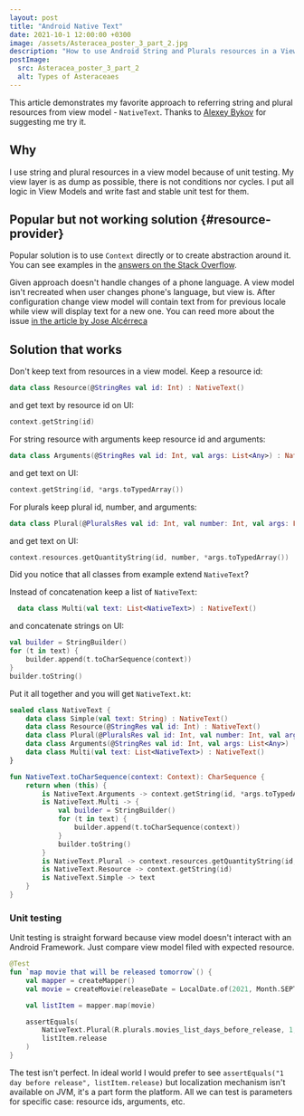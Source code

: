 ```yaml
---
layout: post
title: "Android Native Text"
date: 2021-10-1 12:00:00 +0300
image: /assets/Asteracea_poster_3_part_2.jpg
description: "How to use Android String and Plurals resources in a View Model + Unit testing them."
postImage:
  src: Asteracea_poster_3_part_2
  alt: Types of Asteraceaes
---
```


This article demonstrates my favorite approach to referring string and plural resources from view model - `NativeText`.
Thanks to [Alexey Bykov](https://twitter.com/nonewsss) for suggesting me try it.

## Why

I use string and plural resources in a view model because of unit testing.
My view layer is as dump as possible, there is not conditions nor cycles.
I put all logic in View Models and write fast and stable unit test for them. 

## Popular but not working solution {#resource-provider}

Popular solution is to use `Context` directly or to create abstraction around it.
You can see examples in the
[answers on the Stack Overflow](https://stackoverflow.com/questions/47628646/how-should-i-get-resourcesr-string-in-viewmodel-in-android-mvvm-and-databindi).

Given approach doesn't handle changes of a phone language.
A view model isn't recreated when user changes phone's language, but view is.
After configuration change view model will contain text from for previous locale while view will display text for a new one.
You can reed more about the issue [in the article by Jose Alcérreca](https://medium.com/androiddevelopers/locale-changes-and-the-androidviewmodel-antipattern-84eb677660d9)

## Solution that works

Don't keep text from resources in a view model.
Keep a resource id:
```kotlin
data class Resource(@StringRes val id: Int) : NativeText()
```
and get text by resource id on UI:
```kotlin
context.getString(id)
```


For string resource with arguments keep resource id and arguments:
```kotlin
data class Arguments(@StringRes val id: Int, val args: List<Any>) : NativeText()
```
and get text on UI:
```kotlin
context.getString(id, *args.toTypedArray())
```

For plurals keep plural id, number, and arguments:
```kotlin
data class Plural(@PluralsRes val id: Int, val number: Int, val args: List<Any>) : NativeText()
```
and get text on UI:
```kotlin
context.resources.getQuantityString(id, number, *args.toTypedArray())
```

Did you notice that all classes from example extend `NativeText`?

Instead of concatenation keep a list of `NativeText`:
```kotlin
  data class Multi(val text: List<NativeText>) : NativeText()
```
and concatenate strings on UI:
```kotlin
val builder = StringBuilder()
for (t in text) {
    builder.append(t.toCharSequence(context))
}
builder.toString()
```

Put it all together and you will get `NativeText.kt`:
```kotlin
sealed class NativeText {
    data class Simple(val text: String) : NativeText()
    data class Resource(@StringRes val id: Int) : NativeText()
    data class Plural(@PluralsRes val id: Int, val number: Int, val args: List<Any>) : NativeText()
    data class Arguments(@StringRes val id: Int, val args: List<Any>) : NativeText()
    data class Multi(val text: List<NativeText>) : NativeText()
}

fun NativeText.toCharSequence(context: Context): CharSequence {
    return when (this) {
        is NativeText.Arguments -> context.getString(id, *args.toTypedArray())
        is NativeText.Multi -> {
            val builder = StringBuilder()
            for (t in text) {
                builder.append(t.toCharSequence(context))
            }
            builder.toString()
        }
        is NativeText.Plural -> context.resources.getQuantityString(id, number, *args.toTypedArray())
        is NativeText.Resource -> context.getString(id)
        is NativeText.Simple -> text
    }
}
```

### Unit testing

Unit testing is straight forward because view model doesn't interact with an Android Framework.
Just compare view model filed with expected resource.

```kotlin
@Test
fun `map movie that will be released tomorrow`() {
    val mapper = createMapper()
    val movie = createMovie(releaseDate = LocalDate.of(2021, Month.SEPTEMBER, 30))

    val listItem = mapper.map(movie)

    assertEquals(
        NativeText.Plural(R.plurals.movies_list_days_before_release, 1, listOf(1)),
        listItem.release
    )
}
```

The test isn't perfect.
In ideal world I would prefer to see `assertEquals("1 day before release", listItem.release)`
but localization mechanism isn't available on JVM, it's a part form the platform.
All we can test is parameters for specific case: resource ids, arguments, etc.